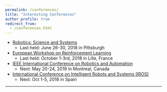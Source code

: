 ```yaml
---
permalink: /conferences/
title: "Interesting Conferences"
author_profile: true
redirect_from: 
  - /conferences.html
---
```


* [Robotics: Science and Systems](http://www.roboticsconference.org)
  * Last held: June 26-30, 2018 in Pittsburgh
* [European Workshop on Reinforcement Learning](https://ewrl.wordpress.com)
  * Last held: October 1-3rd, 2018 in Lille, France
* [IEEE International Conference on Robotics and Automation](https://www.icra2019.org)
  * Next: May 20-24, 2019 in Montreal, Canada
* [International Conference on Intelligent Robots and Systems (IROS)](https://www.iros2018.org)
  * Next: Oct 1-5, 2018 in Spain

---
